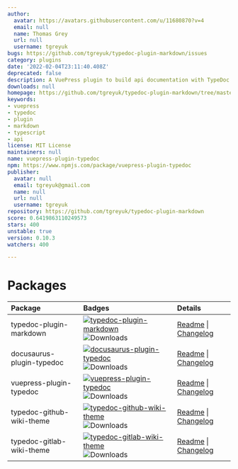 ```yaml
---
author:
  avatar: https://avatars.githubusercontent.com/u/11680870?v=4
  email: null
  name: Thomas Grey
  url: null
  username: tgreyuk
bugs: https://github.com/tgreyuk/typedoc-plugin-markdown/issues
category: plugins
date: '2022-02-04T23:11:40.408Z'
deprecated: false
description: A VuePress plugin to build api documentation with TypeDoc.
downloads: null
homepage: https://github.com/tgreyuk/typedoc-plugin-markdown/tree/master/packages/vuepress-plugin-typedoc
keywords:
- vuepress
- typedoc
- plugin
- markdown
- typescript
- api
license: MIT License
maintainers: null
name: vuepress-plugin-typedoc
npm: https://www.npmjs.com/package/vuepress-plugin-typedoc
publisher:
  avatar: null
  email: tgreyuk@gmail.com
  name: null
  url: null
  username: tgreyuk
repository: https://github.com/tgreyuk/typedoc-plugin-markdown
score: 0.6419863110249573
stars: 400
unstable: true
version: 0.10.3
watchers: 400

---
```


# Packages

| Package                   | Badges                                                                                                                                                                                                                        | Details                                                                                                                 |
| :------------------------ | :---------------------------------------------------------------------------------------------------------------------------------------------------------------------------------------------------------------------------- | :---------------------------------------------------------------------------------------------------------------------- |
| typedoc-plugin-markdown   | [![typedoc-plugin-markdown](https://img.shields.io/npm/v/typedoc-plugin-markdown.svg)](https://www.npmjs.com/package/typedoc-plugin-markdown) ![Downloads](https://img.shields.io/npm/dm/typedoc-plugin-markdown.svg)         | [Readme](./packages/typedoc-plugin-markdown#readme)  \| [Changelog](./packages/typedoc-plugin-markdown/CHANGELOG.md)    |
| docusaurus-plugin-typedoc | [![docusaurus-plugin-typedoc](https://img.shields.io/npm/v/docusaurus-plugin-typedoc.svg)](https://www.npmjs.com/package/docusaurus-plugin-typedoc) ![Downloads](https://img.shields.io/npm/dm/docusaurus-plugin-typedoc.svg) | [Readme](./packages/docusaurus-plugin-typedoc#readme) \| [Changelog](./packages/docusaurus-plugin-typedoc/CHANGELOG.md) |
| vuepress-plugin-typedoc   | [![vuepress-plugin-typedoc](https://img.shields.io/npm/v/vuepress-plugin-typedoc.svg)](https://www.npmjs.com/package/vuepress-plugin-typedoc) ![Downloads](https://img.shields.io/npm/dm/vuepress-plugin-typedoc.svg)         | [Readme](./packages/vuepress-plugin-typedoc#readme) \| [Changelog](./packages/vuepress-plugin-typedoc/CHANGELOG.md)     |
| typedoc-github-wiki-theme | [![typedoc-github-wiki-theme](https://img.shields.io/npm/v/typedoc-github-wiki-theme.svg)](https://www.npmjs.com/package/typedoc-github-wiki-theme) ![Downloads](https://img.shields.io/npm/dm/typedoc-github-wiki-theme.svg) | [Readme](./packages/typedoc-github-wiki-theme#readme) \| [Changelog](./packages/typedoc-github-wiki-theme/CHANGELOG.md) |
| typedoc-gitlab-wiki-theme | [![typedoc-gitlab-wiki-theme](https://img.shields.io/npm/v/typedoc-gitlab-wiki-theme.svg)](https://www.npmjs.com/package/typedoc-gitlab-wiki-theme) ![Downloads](https://img.shields.io/npm/dm/typedoc-gitlab-wiki-theme.svg) | [Readme](./packages/typedoc-gitlab-wiki-theme#readme) \| [Changelog](./packages/typedoc-gitlab-wiki-theme/CHANGELOG.md) |
